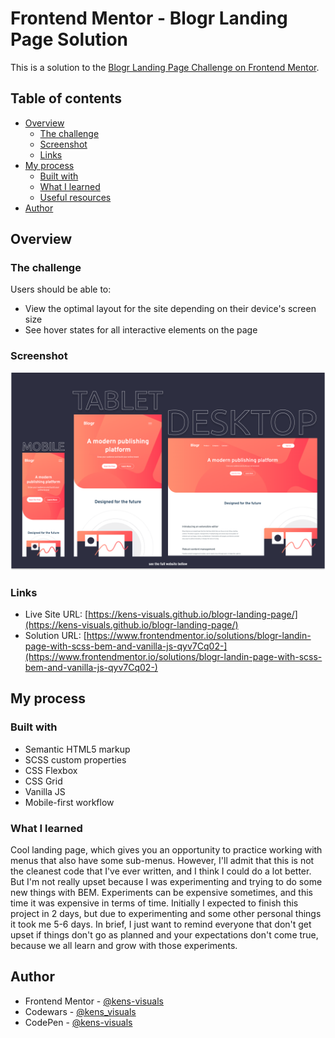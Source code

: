 # Frontend Mentor - Blogr Landing Page Solution

This is a solution to the [Blogr Landing Page Challenge on Frontend Mentor](https://www.frontendmentor.io/challenges/blogr-landing-page-EX2RLAApP).

## Table of contents

- [Overview](#overview)
  - [The challenge](#the-challenge)
  - [Screenshot](#screenshot)
  - [Links](#links)
- [My process](#my-process)
  - [Built with](#built-with)
  - [What I learned](#what-i-learned)
  - [Useful resources](#useful-resources)
- [Author](#author)

## Overview

### The challenge

Users should be able to:

- View the optimal layout for the site depending on their device's screen size
- See hover states for all interactive elements on the page

### Screenshot

![screenshot](./images/screenshot.png)

### Links

- Live Site URL: [https://kens-visuals.github.io/blogr-landing-page/](https://kens-visuals.github.io/blogr-landing-page/)
- Solution URL: [https://www.frontendmentor.io/solutions/blogr-landin-page-with-scss-bem-and-vanilla-js-qyv7Cq02-](https://www.frontendmentor.io/solutions/blogr-landin-page-with-scss-bem-and-vanilla-js-qyv7Cq02-)

## My process

### Built with

- Semantic HTML5 markup
- SCSS custom properties
- CSS Flexbox
- CSS Grid
- Vanilla JS
- Mobile-first workflow

### What I learned

Cool landing page, which gives you an opportunity to practice working with menus that also have some sub-menus. However, I'll admit that this is not the cleanest code that I've ever written, and I think I could do a lot better. But I'm not really upset because I was experimenting and trying to do some new things with BEM. Experiments can be expensive sometimes, and this time it was expensive in terms of time. Initially I expected to finish this project in 2 days, but due to experimenting and some other personal things it took me 5-6 days. In brief, I just want to remind everyone that don't get upset if things don't go as planned and your expectations don't come true, because we all learn and grow with those experiments.

## Author

- Frontend Mentor - [@kens-visuals](https://www.frontendmentor.io/profile/kens-visuals)
- Codewars - [@kens_visuals](https://www.codewars.com/users/kens_visuals)
- CodePen - [@kens-visuals](https://codepen.io/kens-visuals)
